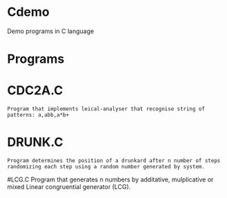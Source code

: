 # Cdemo
Demo programs in C language

# Programs
  # CDC2A.C
    Program that implements leical-analyser that recognise string of patterns: a,abb,a*b+
    
  # DRUNK.C
    Program determines the position of a drunkard after n number of steps randomizing each step using a random number generated by system.
    
  #LCG.C
    Program that generates n numbers by additative, mulplicative or mixed Linear congruential generator (LCG).
